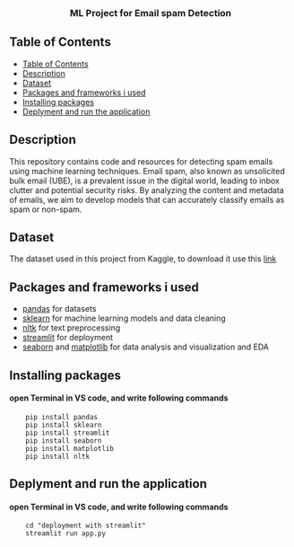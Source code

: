 <br />
<p align="center">

  <h3 align="center">ML Project for Email spam Detection</h3>
</p>

## Table of Contents

- [Table of Contents](#table-of-contents)
- [Description](#description)
- [Dataset](#Dataset)
- [Packages and frameworks i used](#packages-and-frameworks-i-used)
- [Installing packages](#installing-packages)
- [Deplyment and run the application](#deplyment-the-application)

## Description

This repository contains code and resources for detecting spam emails using machine learning techniques. Email spam, also known as unsolicited bulk email (UBE), is a prevalent issue in the digital world, leading to inbox clutter and potential security risks. By analyzing the content and metadata of emails, we aim to develop models that can accurately classify emails as spam or non-spam.

## Dataset

The dataset used in this project from Kaggle, to download it use this [link](https://www.kaggle.com/datasets/team-ai/spam-text-message-classification)

## Packages and frameworks i used

* [pandas](https://pandas.pydata.org/docs/) for datasets
* [sklearn](https://scikit-learn.org/stable/index.html) for machine learning models and data cleaning
* [nltk](https://www.nltk.org/api/nltk.html) for text preprocessing 
* [streamlit](https://docs.streamlit.io/) for deployment
* [seaborn](https://seaborn.pydata.org/) and [matplotlib](https://matplotlib.org/) for data analysis and visualization and EDA

## Installing packages

#### open Terminal in VS code, and write following commands
        pip install pandas
        pip install sklearn
        pip install streamlit
        pip install seaborn
        pip install matplotlib
        pip install nltk

## Deplyment and run the application

#### open Terminal in VS code, and write following commands
        cd "deployment with streamlit"
        streamlit run app.py